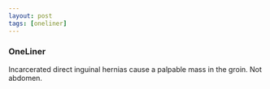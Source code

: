 ```yaml
---
layout: post
tags: [oneliner]
---
```



### OneLiner

Incarcerated direct inguinal hernias cause a palpable mass in the groin. Not abdomen.
